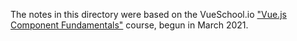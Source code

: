 The notes in this directory were based on the VueSchool.io ["Vue.js Component Fundamentals"](https://vueschool.io/courses/vuejs-components-fundamentals) course, begun in March 2021.

